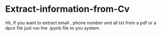 # Extract-information-from-Cv
Hii, If you want to extract email , phone number and all txt from a pdf or a dpcx file just run the .ipynb file to you system.
